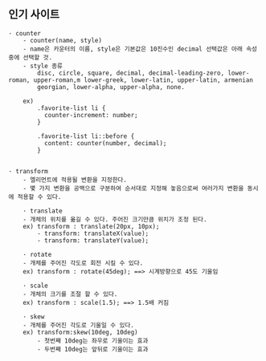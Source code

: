 ## 인기 사이트

	· counter
		- counter(name, style)  
		- name은 카운터의 이름, style은 기본값은 10진수인 decimal 선택값은 아래 속성 중에 선택할 것.  
		- style 종류  
			disc, circle, square, decimal, decimal-leading-zero, lower-roman, upper-roman,m lower-greek, lower-latin, upper-latin, armenian  
			georgian, lower-alpha, upper-alpha, none.  

		ex)  
			.favorite-list li {  
			  counter-increment: number;  
			}  
	  
			.favorite-list li::before {  
			  content: counter(number, decimal);  
			}  
  
  
	· transform  
		- 엘리먼트에 적용될 변환을 지정한다.  
		- 몇 가지 변환을 공백으로 구분하여 순서대로 지정해 놓음으로써 여러가지 변환을 동시에 적용할 수 있다.  
	  
		· translate  
		- 개체의 위치를 옮길 수 있다. 주어진 크기만큼 위치가 조정 된다.  
		ex) transform : translate(20px, 10px);  
			- transform: translateX(value);  
			- transform: translateY(value);  
	  
		· rotate  
		- 개체를 주어진 각도로 회전 시킬 수 있다.  
		ex) transform : rotate(45deg); ==> 시계방향으로 45도 기울임  
	  
		· scale  
		- 개체의 크기를 조절 할 수 있다.  
		ex) transform : scale(1.5); ==> 1.5배 커짐  
	  
		· skew  
		- 개체를 주어진 각도로 기울일 수 있다.  
		ex) transform:skew(10deg, 10deg)  
			- 첫번째 10deg는 좌우로 기울이는 효과  
			- 두번째 10deg는 앞뒤로 기울이는 효과  

